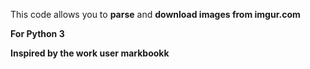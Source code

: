 This code allows you to <b>parse</b> and <b>download<b> images from imgur.com <br>

<b>For Python 3</b>

Inspired by the work user <b>markbookk</b>
